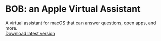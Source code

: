 # BOB: an Apple Virtual Assistant
A virtual assistant for macOS that can answer questions, open apps, and more.<br>
<a href="https://lb123658.github.io/Apple_Virtual_Assistant/app.scpt" download>Download latest version</a>
